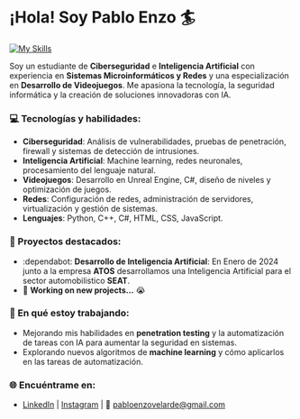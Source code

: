 # ¡Hola! Soy Pablo Enzo 🏄

[![My Skills](https://skillicons.dev/icons?i=linux,kali,py,bots)](https://skillicons.dev)

Soy un estudiante de **Ciberseguridad** e **Inteligencia Artificial** con experiencia en **Sistemas Microinformáticos y Redes** y una especialización en **Desarrollo de Videojuegos**. Me apasiona la tecnología, la seguridad informática y la creación de soluciones innovadoras con IA.

### 💻 Tecnologías y habilidades:
- **Ciberseguridad**: Análisis de vulnerabilidades, pruebas de penetración, firewall y sistemas de detección de intrusiones.
- **Inteligencia Artificial**: Machine learning, redes neuronales, procesamiento del lenguaje natural.
- **Videojuegos**: Desarrollo en Unreal Engine, C#, diseño de niveles y optimización de juegos.
- **Redes**: Configuración de redes, administración de servidores, virtualización y gestión de sistemas.
- **Lenguajes**: Python, C++, C#, HTML, CSS, JavaScript.

### 🚀 Proyectos destacados:
- :dependabot: **Desarrollo de Inteligencia Artificial**: En Enero de 2024 junto a la empresa **ATOS** desarrollamos una Inteligencia Artificial para el sector automobilistico **SEAT**.
- :hammer: **Working on new projects...** :sob:

### 🎯 En qué estoy trabajando:
- Mejorando mis habilidades en **penetration testing** y la automatización de tareas con IA para aumentar la seguridad en sistemas.
- Explorando nuevos algoritmos de **machine learning** y cómo aplicarlos en las tareas de automatización.

### 🌐 Encuéntrame en:
- [LinkedIn](https://www.linkedin.com/in/pablo-enzo-velarde-bagnoli-559406270/) | [Instagram]([https://www.instagram.com](https://www.instagram.com/enzo.velardee/)) | 📧 pabloenzovelarde@gmail.com
